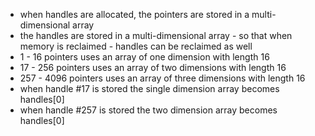 
- when handles are allocated, the pointers are stored in a multi-dimensional array
- the handles are stored in a multi-dimensional array - so that when memory is reclaimed - handles can be reclaimed as well
- 1 - 16 pointers uses an array of one dimension with length 16
- 17 - 256 pointers uses an array of two dimensions with length 16
- 257 - 4096 pointers uses an array of three dimensions with length 16
- when handle #17 is stored the single dimension array becomes handles[0]
- when handle #257 is stored the two dimension array becomes handles[0]
